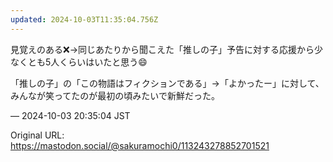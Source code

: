 ```yaml
---
updated: 2024-10-03T11:35:04.756Z
---
```


<p>見覚えのある❌️→同じあたりから聞こえた「推しの子」予告に対する応援から少なくとも5人くらいはいたと思う😄</p><p>「推しの子」の「この物語はフィクションである」→「よかったー」に対して、みんなが笑ってたのが最初の頃みたいで新鮮だった。</p>

&mdash; 2024-10-03 20:35:04 JST

Original URL: https://mastodon.social/@sakuramochi0/113243278852701521
